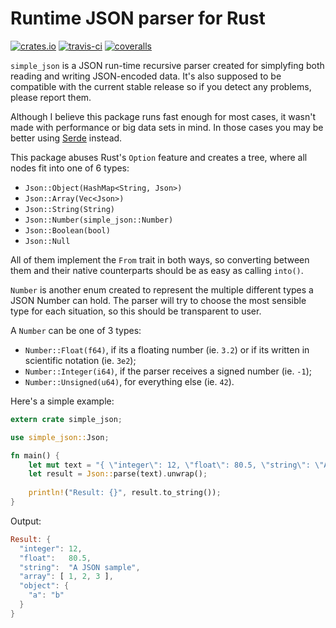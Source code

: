 Runtime JSON parser for Rust
============================
[![crates.io](https://img.shields.io/crates/v/simple_json.svg)](https://crates.io/crates/simple_json)
[![travis-ci](https://travis-ci.org/Rafagd/json-rs.svg?branch=master)](https://travis-ci.org/Rafagd/json-rs) 
[![coveralls](https://coveralls.io/repos/github/Rafagd/json-rs/badge.svg?branch=master)](https://coveralls.io/github/Rafagd/json-rs?branch=master)

`simple_json` is a JSON run-time recursive parser created for simplyfing both reading and writing JSON-encoded data. It's also supposed to be compatible with the current stable release so if you detect any problems, please report them.

Although I believe this package runs fast enough for most cases, it wasn't made with performance or big data sets in mind. In those cases you may be better using [Serde](https://github.com/serde-rs/serde) instead.

This package abuses Rust's `Option` feature and creates a tree, where all nodes fit into one of 6 types:

- `Json::Object(HashMap<String, Json>)`
- `Json::Array(Vec<Json>)`
- `Json::String(String)`
- `Json::Number(simple_json::Number)`
- `Json::Boolean(bool)`
- `Json::Null`

All of them implement the `From` trait in both ways, so converting between them and their native counterparts should be as easy as calling `into()`.

`Number` is another enum created to represent the multiple different types a JSON Number can hold. The parser will try to choose the most sensible type for each situation, so this should be transparent to user.

A `Number` can be one of 3 types:

- `Number::Float(f64)`, if its a floating number (ie. `3.2`) or if its written in scientific notation (ie. `3e2`);
- `Number::Integer(i64)`, if the parser receives a signed number (ie. `-1`);
- `Number::Unsigned(u64)`, for everything else (ie. `42`).

Here's a simple example:

```rust
extern crate simple_json;

use simple_json::Json;

fn main() {
    let mut text = "{ \"integer\": 12, \"float\": 80.5, \"string\": \"A JSON sample\", \"array\": [ 1, 2, 3 ], \"object\": { \"a\": \"b\" } }";
    let result = Json::parse(text).unwrap();
    
    println!("Result: {}", result.to_string());
}
```

Output:

```rust
Result: {
  "integer": 12,
  "float":   80.5,
  "string":  "A JSON sample",
  "array": [ 1, 2, 3 ],
  "object": {
    "a": "b"
  }
}
```
